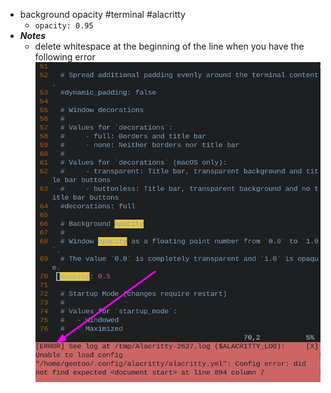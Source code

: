 - background opacity #terminal #alacritty
	- `opacity: 0.95`
- ***Notes***
	- delete whitespace at the beginning of the line when you have the following error
	  ![image.png](../assets/image_1668563159415_0.png)